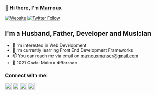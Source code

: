 ### 👋 Hi there,  I'm [Marnoux][website]

[![Website](https://img.shields.io/website?label=marnoux.github.io&style=for-the-badge&url=https://marnoux.github.io/me/)](https://marnoux.github.io/me/)
[![Twitter Follow](https://img.shields.io/twitter/follow/MarnouxM?color=1DA1F2&logo=twitter&style=for-the-badge)](https://twitter.com/intent/follow?original_referer=https%3A%2F%2Fgithub.com%MarnouxM&screen_name=MarnouxM)

## I'm a Husband, Father, Developer and Musician
- 👀 I’m interested in Web Development
- 🌱 I’m currently learning Front End Development Frameworks
- 📫 You can reach me via email on marnouxmanser@gmail.com
- 🥅 2021 Goals: Make a difference

### Connect with me:

[<img align="left" alt="marnoux.github.io/me/" width="22px" src="https://cdn2.iconfinder.com/data/icons/seo-web-2-3/128/Vigor_Secure-https-connection-internet-security-SSL-Certificate-256.png" />][website]
[<img align="left" alt="Marnoux | Twitter" width="22px" src="https://flaticons.net/custom.php?i=vElIz7ToVPRHzIQIeIOvcWgv5YiE&format=png&size=256" />][twitter]
[<img align="left" alt="Marnoux | LinkedIn" width="22px" src="https://flaticons.net/custom.php?i=nJ5FPzHbgxWTjIMI4IplCoa3VMfv&format=png&size=256" />][linkedin]
[<img align="left" alt="Marnoux | Instagram" width="22px" src="https://cdn4.iconfinder.com/data/icons/social-messaging-ui-color-shapes-2-free/128/social-instagram-new-circle-256.png" />][instagram]

[website]: https://marnoux.github.io/me/
[twitter]: https://twitter.com/MarnouxM
[instagram]: https://www.instagram.com/marnouxm/
[linkedin]: https://www.linkedin.com/in/marnouxm
